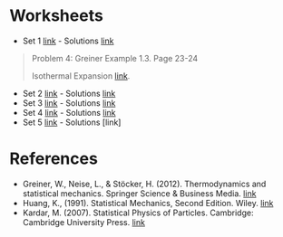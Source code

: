 # Worksheets

- Set 1 [link](https://jmsevillam.github.io/stat_mech_sose23/files/worksheet_1.pdf "#download") - Solutions [link](https://jmsevillam.github.io/stat_mech_sose23/files/worksheet_1_sol.pdf "#download") 

> Problem 4: Greiner Example 1.3. Page 23-24
> 
> Isothermal Expansion [link](https://jmsevillam.github.io/stat_mech_sose23/files/worksheet_1_sol_4.pdf "#download"). 

- Set 2 [link](https://jmsevillam.github.io/stat_mech_sose23/files/worksheet_2.pdf "#download") - Solutions [link](https://jmsevillam.github.io/stat_mech_sose23/files/worksheet_2_sol.pdf "#download")
- Set 3 [link](https://jmsevillam.github.io/stat_mech_sose23/files/worksheet_3.pdf "#download") - Solutions [link](https://jmsevillam.github.io/stat_mech_sose23/files/worksheet_3_sol.pdf "#download")
- Set 4 [link](https://jmsevillam.github.io/stat_mech_sose23/files/worksheet_4.pdf "#download") - Solutions [link](https://jmsevillam.github.io/stat_mech_sose23/files/worksheet_4_sol.pdf "#download")
- Set 5 [link](https://jmsevillam.github.io/stat_mech_sose23/files/worksheet_5.pdf "#download") - Solutions [link]

# References 

- Greiner, W., Neise, L., & Stöcker, H. (2012). Thermodynamics and statistical mechanics. Springer Science & Business Media. [link](https://link.springer.com/book/10.1007/978-1-4612-0827-3)
- Huang, K., (1991). Statistical Mechanics, Second Edition. Wiley. [link](https://www.wiley.com/en-us/Statistical+Mechanics%2C+2nd+Edition-p-9780471815181)
- Kardar, M. (2007). Statistical Physics of Particles. Cambridge: Cambridge University Press. [link](https://doi.org/10.1017/CBO9780511815898)
